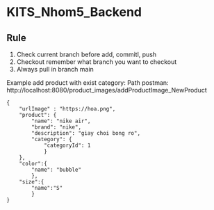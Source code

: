 # KITS_Nhom5_Backend

## Rule
1. Check current branch before add, commitl, push
2. Checkout remember what branch you want to checkout
3. Always pull in branch main

Example add product with exist category:
Path postman: http://localhost:8080/product_images/addProductImage_NewProduct
```
{
    "urlImage" : "https://hoa.png",
    "product": {
        "name": "nike air",
        "brand": "nike",
        "description": "giay choi bong ro",
        "category": {
            "categoryId": 1
            }
    },
    "color":{
        "name": "bubble"   
        },
    "size":{
        "name":"S"
        }
}

```